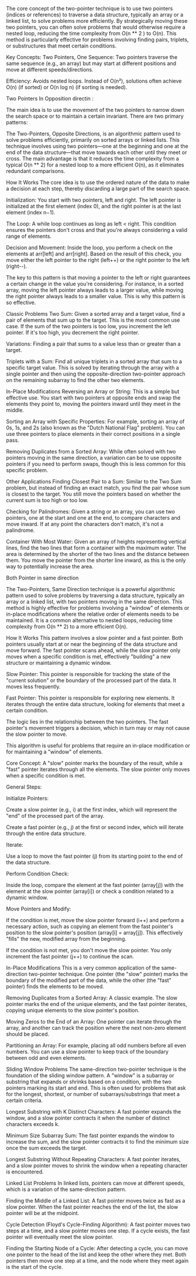 The core concept of the two-pointer technique is to use two pointers (indices or references) to traverse a data structure, typically an array or a linked list, to solve problems more efficiently. By strategically moving these two pointers, you can often solve problems that would otherwise require a nested loop, reducing the time complexity from O(n ** 2 ) to O(n). This method is particularly effective for problems involving finding pairs, triplets, or substructures that meet certain conditions.

Key Concepts:
Two Pointers, One Sequence:
Two pointers traverse the same sequence (e.g., an array) but may start at different positions and move at different speeds/directions.

Efficiency:
Avoids nested loops. Instead of O(n²), solutions often achieve O(n) (if sorted) or O(n log n) (if sorting is needed).



Two Pointers In Opposition directin :

The main idea is to use the movement of the two pointers to narrow down the search space or to maintain a certain invariant. There are two primary patterns:


The Two-Pointers, Opposite Directions, is an algorithmic pattern used to solve problems efficiently, primarily on sorted arrays or linked lists. This technique involves using two pointers—one at the beginning and one at the end of the data structure—that move towards each other until they meet or cross. The main advantage is that it reduces the time complexity from a typical O(n ** 2) for a nested loop to a more efficient O(n), as it eliminates redundant comparisons.




How It Works
The core idea is to use the ordered nature of the data to make a decision at each step, thereby discarding a large part of the search space.

Initialization: You start with two pointers, left and right. The left pointer is initialized at the first element (index 0), and the right pointer is at the last element (index n−1).

The Loop: A while loop continues as long as left < right. This condition ensures the pointers don't cross and that you're always considering a valid range of elements.

Decision and Movement: Inside the loop, you perform a check on the elements at arr[left] and arr[right]. Based on the result of this check, you move either the left pointer to the right (left++) or the right pointer to the left (right--).

The key to this pattern is that moving a pointer to the left or right guarantees a certain change in the value you're considering. For instance, in a sorted array, moving the left pointer always leads to a larger value, while moving the right pointer always leads to a smaller value. This is why this pattern is so effective.




Classic Problems
Two Sum: Given a sorted array and a target value, find a pair of elements that sum up to the target. This is the most common use case. If the sum of the two pointers is too low, you increment the left pointer. If it's too high, you decrement the right pointer.

Variations: Finding a pair that sums to a value less than or greater than a target.

Triplets with a Sum: Find all unique triplets in a sorted array that sum to a specific target value. This is solved by iterating through the array with a single pointer and then using the opposite-direction two-pointer approach on the remaining subarray to find the other two elements.

In-Place Modifications
Reversing an Array or String: This is a simple but effective use. You start with two pointers at opposite ends and swap the elements they point to, moving the pointers inward until they meet in the middle.

Sorting an Array with Specific Properties: For example, sorting an array of 0s, 1s, and 2s (also known as the "Dutch National Flag" problem). You can use three pointers to place elements in their correct positions in a single pass.

Removing Duplicates from a Sorted Array: While often solved with two pointers moving in the same direction, a variation can be to use opposite pointers if you need to perform swaps, though this is less common for this specific problem.

Other Applications
Finding Closest Pair to a Sum: Similar to the Two Sum problem, but instead of finding an exact match, you find the pair whose sum is closest to the target. You still move the pointers based on whether the current sum is too high or too low.

Checking for Palindromes: Given a string or an array, you can use two pointers, one at the start and one at the end, to compare characters and move inward. If at any point the characters don't match, it's not a palindrome.

Container With Most Water: Given an array of heights representing vertical lines, find the two lines that form a container with the maximum water. The area is determined by the shorter of the two lines and the distance between them. You move the pointer from the shorter line inward, as this is the only way to potentially increase the area.




Both Pointer in same direction 


The Two-Pointers, Same Direction technique is a powerful algorithmic pattern used to solve problems by traversing a data structure, typically an array or a linked list, with two pointers moving in the same direction. This method is highly effective for problems involving a "window" of elements or in-place modifications where the relative order of elements needs to be maintained. It is a common alternative to nested loops, reducing time complexity from O(n ** 2)
to a more efficient O(n).


How It Works
This pattern involves a slow pointer and a fast pointer. Both pointers usually start at or near the beginning of the data structure and move forward. The fast pointer scans ahead, while the slow pointer only moves when a specific condition is met, effectively "building" a new structure or maintaining a dynamic window.

Slow Pointer: This pointer is responsible for tracking the state of the "current solution" or the boundary of the processed part of the data. It moves less frequently.

Fast Pointer: This pointer is responsible for exploring new elements. It iterates through the entire data structure, looking for elements that meet a certain condition.

The logic lies in the relationship between the two pointers. The fast pointer's movement triggers a decision, which in turn may or may not cause the slow pointer to move.




This algorithm is useful for problems that require an in-place modification or for maintaining a "window" of elements.

Core Concept: A "slow" pointer marks the boundary of the result, while a "fast" pointer iterates through all the elements. The slow pointer only moves when a specific condition is met.

General Steps:

Initialize Pointers:

Create a slow pointer (e.g., i) at the first index, which will represent the "end" of the processed part of the array.

Create a fast pointer (e.g., j) at the first or second index, which will iterate through the entire data structure.

Iterate:

Use a loop to move the fast pointer (j) from its starting point to the end of the data structure.

Perform Condition Check:

Inside the loop, compare the element at the fast pointer (array[j]) with the element at the slow pointer (array[i]) or check a condition related to a dynamic window.

Move Pointers and Modify:

If the condition is met, move the slow pointer forward (i++) and perform a necessary action, such as copying an element from the fast pointer's position to the slow pointer's position (array[i] = array[j]). This effectively "fills" the new, modified array from the beginning.

If the condition is not met, you don't move the slow pointer. You only increment the fast pointer (j++) to continue the scan.




In-Place Modifications
This is a very common application of the same-direction two-pointer technique. One pointer (the "slow" pointer) marks the boundary of the modified part of the data, while the other (the "fast" pointer) finds the elements to be moved.

Removing Duplicates from a Sorted Array: A classic example. The slow pointer marks the end of the unique elements, and the fast pointer iterates, copying unique elements to the slow pointer's position.

Moving Zeros to the End of an Array: One pointer can iterate through the array, and another can track the position where the next non-zero element should be placed.

Partitioning an Array: For example, placing all odd numbers before all even numbers. You can use a slow pointer to keep track of the boundary between odd and even elements.

Sliding Window Problems
The same-direction two-pointer technique is the foundation of the sliding window pattern. A "window" is a subarray or substring that expands or shrinks based on a condition, with the two pointers marking its start and end. This is often used for problems that ask for the longest, shortest, or number of subarrays/substrings that meet a certain criteria.


Longest Substring with K Distinct Characters: A fast pointer expands the window, and a slow pointer contracts it when the number of distinct characters exceeds k.

Minimum Size Subarray Sum: The fast pointer expands the window to increase the sum, and the slow pointer contracts it to find the minimum size once the sum exceeds the target.

Longest Substring Without Repeating Characters: A fast pointer iterates, and a slow pointer moves to shrink the window when a repeating character is encountered.

Linked List Problems
In linked lists, pointers can move at different speeds, which is a variation of the same-direction pattern.

Finding the Middle of a Linked List: A fast pointer moves twice as fast as a slow pointer. When the fast pointer reaches the end of the list, the slow pointer will be at the midpoint.

Cycle Detection (Floyd's Cycle-Finding Algorithm): A fast pointer moves two steps at a time, and a slow pointer moves one step. If a cycle exists, the fast pointer will eventually meet the slow pointer.

Finding the Starting Node of a Cycle: After detecting a cycle, you can move one pointer to the head of the list and keep the other where they met. Both pointers then move one step at a time, and the node where they meet again is the start of the cycle.








